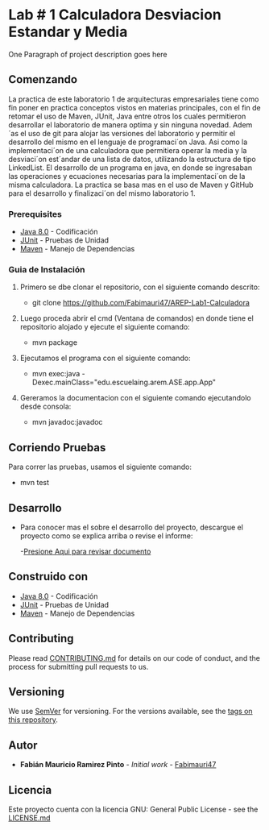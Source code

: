 
#  Lab # 1  Calculadora Desviacion Estandar y Media

One Paragraph of project description goes here

## Comenzando

La practica de este laboratorio 1 de arquitecturas empresariales tiene como fin poner en practica conceptos
vistos en materias principales, con el fin de retomar el
uso de Maven, JUnit, Java entre otros los cuales permitieron desarrollar el laboratorio de manera optima y
sin ninguna novedad. Adem´as el uso de git para alojar
las versiones del laboratorio y permitir el desarrollo del
mismo en el lenguaje de programaci´on Java. Asi como
la implementaci´on de una calculadora que permitiera
operar la media y la desviaci´on est´andar de una lista de
datos, utilizando la estructura de tipo LinkedList.
El desarrollo de un programa en java, en donde
se ingresaban las operaciones y ecuaciones necesarias
para la implementaci´on de la misma calculadora. La
practica se basa mas en el uso de Maven y GitHub para
el desarrollo y finalizaci´on del mismo laboratorio 1.


### Prerequisites

* [Java 8.0](https://www.java.com/es/) - Codificación
* [JUnit](https://junit.org/junit5/) - Pruebas de Unidad
* [Maven](https://maven.apache.org/) - Manejo de Dependencias

### Guia de Instalación

1. Primero se dbe clonar el repositorio, con el siguiente comando descrito:

    - git clone https://github.com/Fabimauri47/AREP-Lab1-Calculadora

2. Luego proceda abrir el cmd (Ventana de comandos) en donde tiene el repositorio alojado y ejecute el siguiente comando:

    - mvn package

3. Ejecutamos el programa con el siguiente comando:

   - mvn exec:java -Dexec.mainClass="edu.escuelaing.arem.ASE.app.App"

4. Gereramos la documentacion con el siguiente comando ejecutandolo desde consola:

   - mvn javadoc:javadoc


## Corriendo Pruebas

Para correr las pruebas, usamos el siguiente comando:

* mvn test



## Desarrollo

- Para conocer mas el sobre el desarrollo del proyecto, descargue el proyecto como se explica arriba o revise el informe:

    -[Presione Aqui para revisar documento](https://github.com/Fabimauri47/AREP-Lab1-Calculadora/blob/main/Lab1I_NTRODUCTION_TO_COMPLEX_SYSTEMS.pdf)

## Construido con

* [Java 8.0](https://www.java.com/es/) - Codificación
* [JUnit](https://junit.org/junit5/) - Pruebas de Unidad
* [Maven](https://maven.apache.org/) - Manejo de Dependencias

## Contributing

Please read [CONTRIBUTING.md](https://gist.github.com/PurpleBooth/b24679402957c63ec426) for details on our code of conduct, and the process for submitting pull requests to us.

## Versioning

We use [SemVer](http://semver.org/) for versioning. For the versions available, see the [tags on this repository](https://github.com/your/project/tags). 

## Autor

* **Fabián Mauricio Ramirez Pinto** - *Initial work* - [Fabimauri47](https://github.com/Fabimauri47)


## Licencia

Este proyecto cuenta con la licencia GNU: General Public License - see the [LICENSE.md](https://github.com/Fabimauri47/AREP-Lab1-Calculadora/blob/main/LICENSE.txt) 

